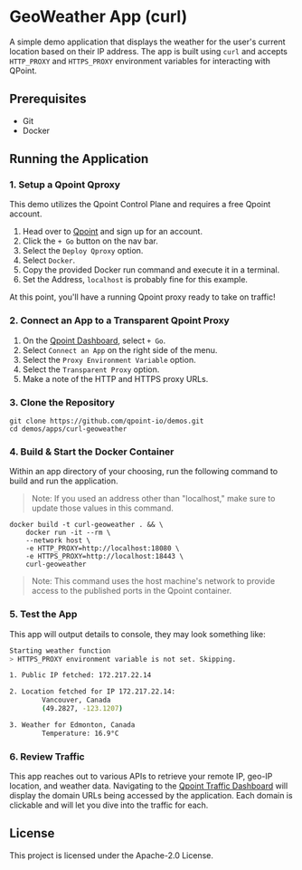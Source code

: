 <!--

Warning: This is a generated file. Do Not Edit.

-->
# GeoWeather App (curl)

A simple demo application that displays the weather for the user's current location based on their IP address. The app is built using `curl` and accepts `HTTP_PROXY` and `HTTPS_PROXY` environment variables for interacting with QPoint.

## Prerequisites

- Git
- Docker

## Running the Application

### 1. Setup a Qpoint Qproxy
This demo utilizes the Qpoint Control Plane and requires a free Qpoint account.

1. Head over to [Qpoint](https://qpoint.io) and sign up for an account.
2. Click the `+ Go` button on the nav bar.
3. Select the `Deploy Qproxy` option.
4. Select `Docker`.
5. Copy the provided Docker run command and execute it in a terminal.
6. Set the Address, `localhost` is probably fine for this example.

At this point, you'll have a running Qpoint proxy ready to take on traffic!

### 2. Connect an App to a Transparent Qpoint Proxy

1. On the [Qpoint Dashboard](https://qpoint.io), select `+ Go`.
2. Select `Connect an App` on the right side of the menu.
3. Select the `Proxy Environment Variable` option.
4. Select the `Transparent Proxy` option.
5. Make a note of the HTTP and HTTPS proxy URLs.

### 3. Clone the Repository

```
git clone https://github.com/qpoint-io/demos.git
cd demos/apps/curl-geoweather
```

### 4. Build & Start the Docker Container
Within an app directory of your choosing, run the following command to build and run the application.

> Note: If you used an address other than "localhost," make sure to update those values in this command.

```
docker build -t curl-geoweather . && \
    docker run -it --rm \
    --network host \
    -e HTTP_PROXY=http://localhost:18080 \
    -e HTTPS_PROXY=http://localhost:18443 \
    curl-geoweather
```

> Note: This command uses the host machine's network to provide access to the published ports in the Qpoint container. 

### 5. Test the App

This app will output details to console, they may look something like:

```bash
Starting weather function
> HTTPS_PROXY environment variable is not set. Skipping.

1. Public IP fetched: 172.217.22.14

2. Location fetched for IP 172.217.22.14:
        Vancouver, Canada
        (49.2827, -123.1207)

3. Weather for Edmonton, Canada
        Temperature: 16.9°C
```

### 6. Review Traffic

This app reaches out to various APIs to retrieve your remote IP, geo-IP location, and weather data. Navigating to the [Qpoint Traffic Dashboard](https://qpoint.io) will display the domain URLs being accessed by the application. Each domain is clickable and will let you dive into the traffic for each.

## License

This project is licensed under the Apache-2.0 License.
